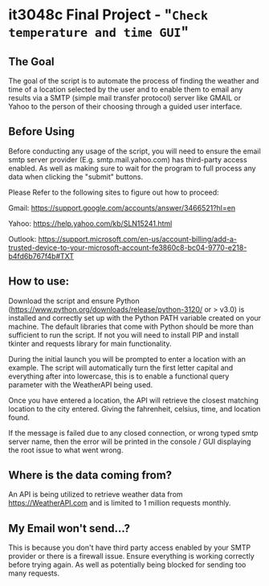 # it3048c Final Project - "`Check temperature and time GUI`"


## The Goal
The goal of the script is to automate the process of finding the weather and time of a location selected by the user and to enable them to email any results via a SMTP (simple mail transfer protocol) server like GMAIL or Yahoo to the person of their choosing through a guided user interface.

## Before Using
Before conducting any usage of the script, you will need to ensure the email smtp server provider (E.g. smtp.mail.yahoo.com) has third-party access enabled. As well as making sure to wait for the program to full process any data when clicking the "submit" buttons.

Please Refer to the following sites to figure out how to proceed:

Gmail: https://support.google.com/accounts/answer/3466521?hl=en

Yahoo: https://help.yahoo.com/kb/SLN15241.html

Outlook: https://support.microsoft.com/en-us/account-billing/add-a-trusted-device-to-your-microsoft-account-fe3860c8-bc04-9770-e218-b4fd6b767f4b#TXT

## How to use:
Download the script and ensure Python (https://www.python.org/downloads/release/python-3120/ or > v3.0) is installed and correctly set up with the Python PATH variable created on your machine. The default libraries that come with Python should be more than sufficient to run the script. If not you will need to install PIP and install tkinter and requests library for main functionality.

During the initial launch you will be prompted to enter a location with an example. The script will automatically turn the first letter capital and everything after into lowercase, this is to enable a functional query parameter with the WeatherAPI being used.

Once you have entered a location, the API will retrieve the closest matching location to the city entered. Giving the fahrenheit, celsius, time, and location found.

If the message is failed due to any closed connection, or wrong typed smtp server name, then the error will be printed in the console / GUI displaying the root issue to what went wrong. 

## Where is the data coming from?
An API is being utilized to retrieve weather data from https://WeatherAPI.com and is limited to 1 million requests monthly.

## My Email won't send...?
This is because you don't have third party access enabled by your SMTP provider or there is a firewall issue. Ensure everything is working correctly before trying again. As well as potentially being blocked for sending too many requests.